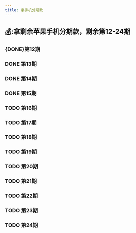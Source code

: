 ```yaml
---
title: 拿手机分期款
---
```


## [💰]([[Tobill]]):拿剩余苹果手机分期款，剩余第12-24期
### {DONE}第12期

### DONE 第13期

### DONE 第14期

### DONE 第15期

### TODO 第16期

### TODO 第17期

### TODO 第18期

### TODO 第19期

### TODO 第20期

### TODO 第21期

### TODO 第22期

### TODO 第23期

### TODO 第24期
